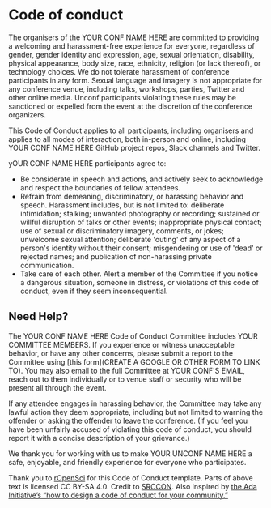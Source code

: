 # Code of conduct

The organisers of the YOUR CONF NAME HERE are committed to providing a welcoming and harassment-free experience for everyone, regardless of gender, gender identity and expression, age, sexual orientation, disability, physical appearance, body size, race, ethnicity, religion (or lack thereof), or technology choices. We do not tolerate harassment of conference participants in any form. Sexual language and imagery is not appropriate for any conference venue, including talks, workshops, parties, Twitter and other online media. Unconf participants violating these rules may be sanctioned or expelled from the event at the discretion of the conference organizers.

This Code of Conduct applies to all participants, including organisers and applies to all modes of interaction, both in-person and online, including YOUR CONF NAME HERE GitHub project repos, Slack channels and Twitter.

yOUR CONF NAME HERE participants agree to:

  * Be considerate in speech and actions, and actively seek to acknowledge and respect the boundaries of fellow attendees.
  * Refrain from demeaning, discriminatory, or harassing behavior and speech. Harassment includes, but is not limited to: deliberate intimidation; stalking; unwanted photography or recording; sustained or willful disruption of talks or other events; inappropriate physical contact; use of sexual or discriminatory imagery, comments, or jokes; unwelcome sexual attention; deliberate 'outing' of any aspect of a person's identity without their consent; misgendering or use of 'dead' or rejected names; and publication of non-harassing private communication.
  * Take care of each other. Alert a member of the Committee if you notice a dangerous situation, someone in distress, or violations of this code of conduct, even if they seem inconsequential.

## Need Help?

The YOUR CONF NAME HERE Code of Conduct Committee includes YOUR COMMITTEE MEMBERS. If you experience or witness unacceptable behavior, or have any other concerns, please submit a report to the Committee using [this form](CREATE A GOOGLE OR OTHER FORM TO LINK TO). You may also email to the full Committee at YOUR CONF'S EMAIL, reach out to them individually or to venue staff or security who will be present all through the event.

If any attendee engages in harassing behavior, the Committee may take any lawful action they deem appropriate, including but not limited to warning the offender or asking the offender to leave the conference. (If you feel you have been unfairly accused of violating this code of conduct, you should report it with a concise description of your grievance.)

We thank you for working with us to make YOUR UNCONF NAME HERE a safe, enjoyable, and friendly experience for everyone who participates.

Thank you to [rOpenSci](http://ropensci.org) for this Code of Conduct template. Parts of above text is licensed CC BY-SA 4.0. Credit to [SRCCON](http://srccon.org/). Also inspired by [the Ada Initiative’s “how to design a code of conduct for your community.”](https://adainitiative.org/2014/02/howto-design-a-code-of-conduct-for-your-community/)
